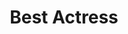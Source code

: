 ---
title: "Best Actress"
edition: 2002
winner: Renée Zellweger
kind: "actor"
film: chicago.md
image: https://m.media-amazon.com/images/M/MV5BOGY1ZTU3ZWEtY2FkNS00ZWJjLWE0NjQtYjY4Y2I5OWJkMzFlXkEyXkFqcGdeQXVyOTc5MDI5NjE@._V1_FMjpg_UX1280_.jpg
type: award
weight: 5
---